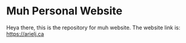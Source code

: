 # Muh Personal Website
Heya there, this is the repository for muh website.
The website link is: https://arielj.ca
